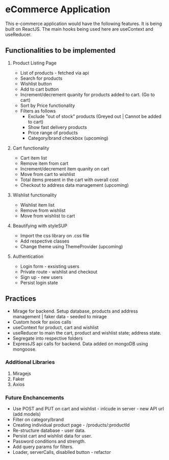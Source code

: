 # eCommerce Application 

This e-commerce application would have the following features. It is being built on ReactJS. The main hooks being used here are useContext and useReducer.

## Functionalities to be implemented

1. Product Listing Page
    * List of products - fetched via api
    * Search for products
    * Wishlist button
    * Add to cart button
    * Increment/decrement quanity for products added to cart. (Go to cart)
    * Sort by Price functionality
    * Filters as follows
        * Exclude "out of stock" products (Greyed out | Cannot be added to cart)
        * Show fast delivery products
        * Price range of products
        * Category/brand checkbox (upcoming)

2. Cart functionality
    * Cart item list
    * Remove item from cart
    * Increment/decrement item quanity on cart
    * Move from cart to wishlist
    * Total items present in the cart with overall cost
    * Checkout to address data management (upcoming)

3. Wishlist functionality
    * Wishlist item list
    * Remove from wishlist
    * Move from wishlist to cart

4. Beautifying with styleSUP
    * Import the css library on .css file
    * Add respective classes
    * Change theme using ThemeProvider (upcoming)

5. Authentication
    * Login form - exsisting users
    * Private route - wishlist and checkout
    * Sign up - new users
    * Persist login state

## Practices
* Mirage for backend. Setup database, products and address management | faker data - seeded to mirage
* Custom hook for axios calls
* useContext for product, cart and wishlist
* useReducer to main the cart, product and wishlist state; address state.
* Segregate into respective folders
* ExpressJS api calls for backend. Data added on mongoDB using mongoose.

### Additional Libraries
1. Miragejs
2. Faker
3. Axios

### Future Enchancements
* Use POST and PUT on cart and wishlist - inlcude in server - new API url (add models)
* Filter on category/brand
* Creating individual product page - /products/:productId
* Re-structure database - user data.
* Persist cart and wishlist data for user.
* Password conditions and strength.
* Add query params for filters.
* Loader, serverCalls, disablled button - refactor